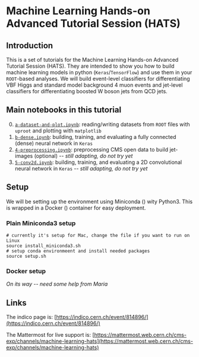 # Machine Learning Hands-on Advanced Tutorial Session (HATS)

## Introduction

This is a set of tutorials for the Machine Learning Hands-on Advanced Tutorial Session (HATS). They are intended to show you how to build machine learning models in python (`Keras`/`TensorFlow`) and use them in your `ROOT`-based analyses. We will build event-level classifiers for differentiating VBF Higgs and standard model background 4 muon events and jet-level classifiers for differentiating boosted W boson jets from QCD jets.

## Main notebooks in this tutorial

 0. [`a-dataset-and-plot.ipynb`](0-setup-libraries.ipynb): reading/writing datasets from `ROOT` files with `uproot` and plotting with `matplotlib`
 1. [`b-dense.ipynb`](1-datasets-uproot.ipynb): building, training, and evaluating a fully connected (dense) neural network in `Keras`
 2. [`4-preprocessing.ipynb`](4-preprocessing.ipynb): preprocessing CMS open data to build jet-images (optional) -- *still adapting, do not try yet*
 3. [`5-conv2d.ipynb`](5-conv2d.ipynb): building, training, and evaluating a 2D convolutional neural network in `Keras` -- *still adapting, do not try yet*

## Setup

We will be setting up the environment using Miniconda () wity Python3.  This is wrapped in a Docker () container for easy deployment.  

### Plain Miniconda3 setup
```
# currently it's setup for Mac, change the file if you want to run on Linux
source install_miniconda3.sh
# setup conda environmeent and install needed packages
source setup.sh
```

### Docker setup
_On its way -- need some help from Maria_

## Links

The indico page is: [https://indico.cern.ch/event/814896/](https://indico.cern.ch/event/814896/)

The Mattermost for live support is: [https://mattermost.web.cern.ch/cms-exp/channels/machine-learning-hats](https://mattermost.web.cern.ch/cms-exp/channels/machine-learning-hats)

